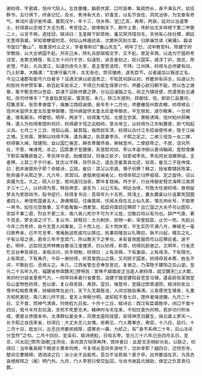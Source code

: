 <!-- { "loadSidebar": true } -->
    谢枋得，字君直，信州弋阳人。左目重瞳，脑若伏犀，口可容拳，髯疏而长，身不满五尺，幼览群书，五行俱下，终身记忆。及长，隽伟有大志，好直言，以名节自任，洞究治体，为文章有奇气，单词片语识省传诵。嘉熙戊午，年十三，领乡荐。宝乙亥，再荐。丙辰，廷对以治道策士，枋得直以丞相丁大全为答，考官佳之，欲俾魁天下，颇忤上意，传胪出文天祥榜下第二甲第二人，以言不用，遂挂冠，赋诗曰：玉皇殿下卸恩袍，羞见冥鸿惜羽毛，天地有心扶社稷，朝廷无意得英豪。早知骨鲠婴时恙，何似山林遁迹高，次第秋风到兰菊，归家痛饮读《离骚》。扁读书堂曰“叠山”，取重艮时止之义，学者尊称曰“叠山先生”。明年丁巳，试中教官科，除建宁府学教授，以大全柄国不赴。开庆己未，除礼兵部架阁文字，又不赴。景定辛西，以选为宁国府考试官，发策尤精惬，有江东十问行于世，似道怒，讽言者劾之，贬兴国军。咸淳丁卯，放还，除史馆，不赴。元兵渡江，似道仍改令入官，差主管官诰院，不拜。江州降，枋得与吕师夔有旧，乃上封事，大略谓：“文焕守襄六年，古无有也，势穷援绝，遂失臣节。议者遽加以叛逆之名，今沿江诸郡有能守六日者乎？设遇文焕以前语责之，不知其何辞以对。师夔非有异志，似道以为刑部尚书参赞军事，欲召赴军前杀之，不得已为偷生保家计尔。师夔心欲归朝不能，而以告之谢章，章不敢言而以告臣，臣请下诏赦师夔之罪，分沿边诸路之屯，命之为镇抚使，而遣使赴北通知，庶可纾难乎？”言者劾其狂妄，罢其官。未几，除江东提刑，捍御饶、信，即安仁县置司，招集溃军，张忠孝隶麾下，俄兼江西招谕使。是年冬十二月也，师夔檄信州取衣粮，枋得榜云：信州米留供太皇太后皇帝御膳，信州绢留供太皇太后皇帝御衣，平生朋友，遂尔睽离，一旦相逢，惟有厮杀。师夔怒。明年，两浙下，枋得寓弋阳，北使王世英、萧郁诱降，信州知州郑畴降，遣人为枋得索提刑司印，枋得避于信之云砌岭。景炎帝立，以枋得为江东制置使，即弋阳起义兵。七月二十二日，攻铅山县，破其隘，俄而前军溃，枋得以兵付江东招谕使传卓，隐于江闽之境。王世英、萧郁以枋得不降，遣兵袭之，执其妻李氏、子熙之定之、二弟三侄及一女二婢，枋得窜入闽，隐建阳，自以国亡痛苦，麻衣草履终身。弟械至州，二使庭辱之，不屈，诘兄所在，不答，唯请死，杀之。囚其妻子至建康，系宣慰司狱，李以丰姿冲丽以善词翰闻，宣慰使廉下默实海雅欲昏之，李氏佯许诺，始缓其狱，将昏之前夕，狱吏戒李氏，李氏同女洎婢俱缢，主者惧，上其二子于行省。犹文以不降，将尽杀之，适左丞崔某自北还，狱具，崔见二子皆伟俊，曰：若非谢提刑子耶？命赋诗，立就。崔曰：其父以忠遁，孺子何罪？释之，授省都镇抚陈某，陈命诸子从熙之学，凡六年，资其归。遂偕弟往闽省父，枋得命熙之归养祖母，定之留侍，日以卖履为生。久之，硕人讣至，夜间道归治丧，葬毕复隐闽。丙子岁，行台侍御史程文海荐江南贤才三十二人，以枋得为首，特旨唤至，谕言为：以公灭私，明达治体，可胜大任谢枋得。故相留梦炎为吏部尚书，贴书促行，枋得复书云：吾母年九十五死，殡浅土，妻女爨妾以仆连累死囹圄者四人，弟侄死国者五人，游魂难招，往痛莫赎，伏闻太母在北上仙久矣，惟北响长号，不能寄一帛书，如任元受故事，又不能匍匐一洒麦饭，孤臣何面目应聘耶？且亡国之大夫不可以图存，忠臣不事二君，烈女不更二夫，南八男儿死尔不可为不义屈，岂敢曰将以有为也。辞严气直，累千百言。梦炎读之汗下，复以书，辞程曰：大元制世，民物一新，宋室孤臣，止欠一死。先妣以今年二月考终，自今无意人间事矣，三十而入仕，五十而休官，平生实历不满八月，俸禄无一毫归家养亲，已不可言孝，惟黾勉送死或可以赎过。执事将隆旨以礼聘召，孰不兴起，稽古之礼，子有父母之丧，君命三年不至其门，所以教天下之孝也，未有冒丧匿服而可以应聘召者。遂不赴。明年，近臣同法师林樵谷春诣江淮搜贤，仍以枋得，称首，枋得抗颜谢之。又明年，行省丞忙古台奉旨驿召，亲临访问，执手相勉，枋得曰：上有尧舜，下有巢由，上有成汤，下有随光，上有周武，下有夷齐，今存一谢枋得，听其食西山之薇，又何损于国家。枋得母丧未葬，姓名不详，不敢赴召。丞相义之。未几，江西省管左丞奉旨宣召，复谢之，乃深隐于建阳之后山堂。至元二十五年九月，福建省参政魏天赍特旨：宣唤不觑面皮正当底人谢枋得，就交魏天上大都，来的时分就省里索气力，一同带将来者行省委官。洎建宁路官建阳县官至马铺，遣县尉张某驰至后山堂物色枋得，告以故，复以母丧辞，弗获。翌日，强登舟，至路过崇真道院，赋诗别友云：雪中松柏愈青青，扶植纲常在此行，天下久无龚胜洁，人间岂独伯夷清。义高便觉生堪舍，礼重方知死甚轻，南八男儿终不屈，皇天上帝眼分明。遂却粒不食七日，馆伴者强进膳。九月二十日，又不食，而神气清爽，时绝粒九日矣。十月十二日，赋诗云：西汉有臣龚胜卒，闭口不食十四日，我今半月忍饥渴，求死不死更无术。精神时与天往来，不知饮食为何物，若非功行积未成，便是业债偿未毕。太清群仙宴会多，凤箫龙笛鸣瑶瑟，安得神灵羽翼生，骑云直上寥天一。长子熙之自信来省，枋得曰：大丈夫无儿女情。拒弗见，门人惠寒衣，弗受。十八日，启行。十二月十日，抵龙兴，左丞吕师夔夙相厚，遗寒衣一袭，力却之，有“身不系绵二十年，后山冻杀分宜然”之句。二月十四日，至采石，赋诗绝粒，日啖五枣。至元三十六年己丑四月五日，至京，问太后赞所洎德主所在，各向其方恸哭再拜，馆伴者曰：此是文丞相斫头处。以胁之，枋得曰：当年集英殿下赐进士第幸同榜，今复得从吾同年游地下，岂非幸耶？越四日，迁悯忠寺，壁间见曹娥碑，洒泪读之曰：汝小女子且能死，吾岂不汝若哉？是夕卒。吕师夔适在京，为具衣衾棺椁殡之（阑）明门外。九月，门人李思衍使交趾回，与尚书谢昌元捐助，俾定之负其骨归葬。
